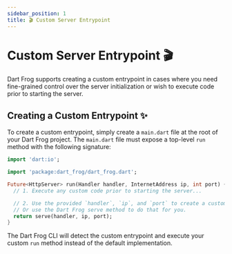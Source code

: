 ```yaml
---
sidebar_position: 1
title: 🎬 Custom Server Entrypoint
---
```


# Custom Server Entrypoint 🎬

Dart Frog supports creating a custom entrypoint in cases where you need fine-grained control over the server initialization or wish to execute code prior to starting the server.

## Creating a Custom Entrypoint ✨

To create a custom entrypoint, simply create a `main.dart` file at the root of your Dart Frog project. The `main.dart` file must expose a top-level `run` method with the following signature:

```dart
import 'dart:io';

import 'package:dart_frog/dart_frog.dart';

Future<HttpServer> run(Handler handler, InternetAddress ip, int port) {
  // 1. Execute any custom code prior to starting the server...

  // 2. Use the provided `handler`, `ip`, and `port` to create a custom `HttpServer`.
  // Or use the Dart Frog serve method to do that for you.
  return serve(handler, ip, port);
}
```

The Dart Frog CLI will detect the custom entrypoint and execute your custom `run` method instead of the default implementation.
